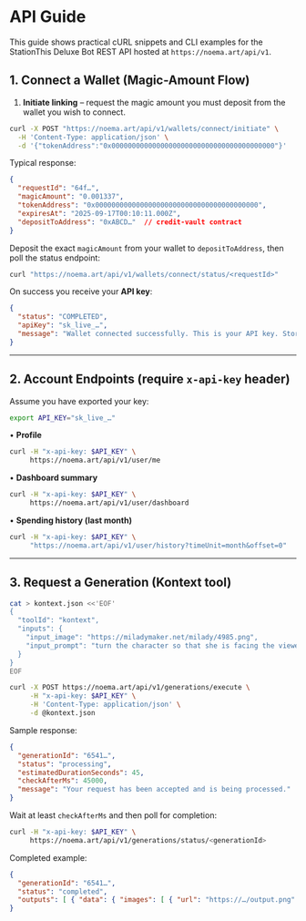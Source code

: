 # API Guide

This guide shows practical cURL snippets and CLI examples for the StationThis Deluxe Bot REST API hosted at `https://noema.art/api/v1`.

## 1. Connect a Wallet (Magic-Amount Flow)

1. **Initiate linking** – request the magic amount you must deposit from the wallet you wish to connect.

```bash
curl -X POST "https://noema.art/api/v1/wallets/connect/initiate" \
  -H 'Content-Type: application/json' \
  -d '{"tokenAddress":"0x0000000000000000000000000000000000000000"}'
```

Typical response:
```json
{
  "requestId": "64f…",
  "magicAmount": "0.001337",
  "tokenAddress": "0x0000000000000000000000000000000000000000",
  "expiresAt": "2025-09-17T00:10:11.000Z",
  "depositToAddress": "0xABCD…"  // credit-vault contract
}
```
Deposit the exact `magicAmount` from your wallet to `depositToAddress`, then poll the status endpoint:

```bash
curl "https://noema.art/api/v1/wallets/connect/status/<requestId>"
```

On success you receive your **API key**:
```json
{
  "status": "COMPLETED",
  "apiKey": "sk_live_…",
  "message": "Wallet connected successfully. This is your API key. Store it securely, it will not be shown again."
}
```

---

## 2. Account Endpoints (require `x-api-key` header)

Assume you have exported your key:
```bash
export API_KEY="sk_live_…"
```

• **Profile**
```bash
curl -H "x-api-key: $API_KEY" \
     https://noema.art/api/v1/user/me
```

• **Dashboard summary**
```bash
curl -H "x-api-key: $API_KEY" \
     https://noema.art/api/v1/user/dashboard
```

• **Spending history (last month)**
```bash
curl -H "x-api-key: $API_KEY" \
     "https://noema.art/api/v1/user/history?timeUnit=month&offset=0"
```

---

## 3. Request a Generation (Kontext tool)

```bash
cat > kontext.json <<'EOF'
{
  "toolId": "kontext",
  "inputs": {
    "input_image": "https://miladymaker.net/milady/4985.png",
    "input_prompt": "turn the character so that she is facing the viewer and looking directly at them"
  }
}
EOF

curl -X POST https://noema.art/api/v1/generations/execute \
     -H "x-api-key: $API_KEY" \
     -H 'Content-Type: application/json' \
     -d @kontext.json
```

Sample response:
```json
{
  "generationId": "6541…",
  "status": "processing",
  "estimatedDurationSeconds": 45,
  "checkAfterMs": 45000,
  "message": "Your request has been accepted and is being processed."
}
```

Wait at least `checkAfterMs` and then poll for completion:
```bash
curl -H "x-api-key: $API_KEY" \
     https://noema.art/api/v1/generations/status/<generationId>
```
Completed example:
```json
{
  "generationId": "6541…",
  "status": "completed",
  "outputs": [ { "data": { "images": [ { "url": "https://…/output.png" } ] } } ]
}
```
